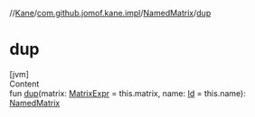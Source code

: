 //[Kane](../../index.md)/[com.github.jomof.kane.impl](../index.md)/[NamedMatrix](index.md)/[dup](dup.md)



# dup  
[jvm]  
Content  
fun [dup](dup.md)(matrix: [MatrixExpr](../../com.github.jomof.kane/-matrix-expr/index.md) = this.matrix, name: [Id](../index.md#%5Bcom.github.jomof.kane.impl%2FId%2F%2F%2FPointingToDeclaration%2F%5D%2FClasslikes%2F-499012456) = this.name): [NamedMatrix](index.md)  



